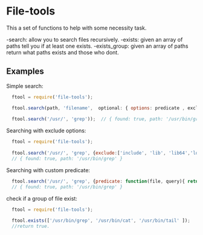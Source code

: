 # File-tools

This a set of functions to help with some necessity task. 

  -search: allow you to search files recursively. 
  -exists: given an array of paths tell you if at least one exists. 
  -exists_group: given an array of paths return what paths exists and those who dont. 


## Examples 

Simple search:

```js 
  ftool = require('file-tools');

  ftool.search(path, 'filename',  optional: { options: predicate , exclude }  )
  
  ftool.search('/usr/', 'grep'));  // { found: true, path: '/usr/bin/grep' }

```

Searching with exclude options: 

```js 
  ftool = require('file-tools');
  
  ftool.search('/usr/', 'grep', {exclude:['include', 'lib', 'lib64','local'] } ) )  
  // { found: true, path: '/usr/bin/grep' }


```

Searching with custom predicate: 

```js 
  ftool.search('/usr/', 'grep', {predicate: function(file, query){ return file.indexOf(query); } } ) 
  // { found: true, path: '/usr/bin/grep' }
```

check if a group of file exist: 

```js 
  ftool = require('file-tools');
  
  ftool.exists(['/usr/bin/grep', '/usr/bin/cat', '/usr/bin/tail' ]); 
  //return true.
```





